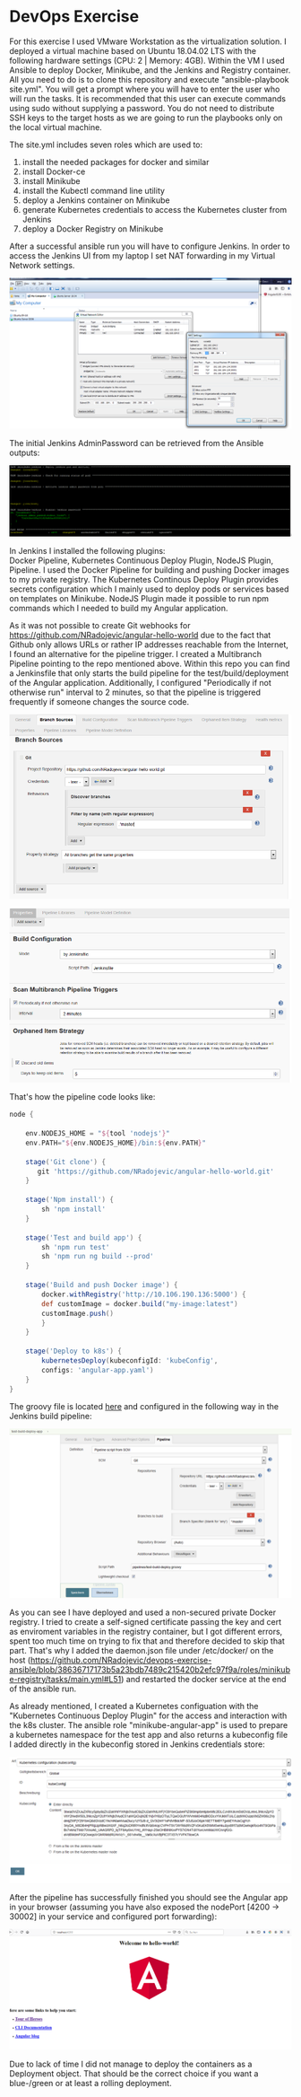 # DevOps Exercise

For this exercise I used VMware Workstation as the virtualization solution.
I deployed a virtual machine based on Ubuntu 18.04.02 LTS with the following hardware settings (CPU: 2 | Memory: 4GB).
Within the VM I used Ansible to deploy Docker, Minikube, and the Jenkins and Registry container.
All you need to do is to clone this repository and execute "ansible-playbook site.yml".
You will get a prompt where you will have to enter the user who will run the tasks.
It is recommended that this user can execute commands using sudo without supplying a password. You do not need to distribute SSH keys to the target hosts as we are going to run the playbooks only on the local virtual machine.

The site.yml includes seven roles which are used to:
1) install the needed packages for docker and similar
2) install Docker-ce
3) install Minikube
4) install the Kubectl command line utility
5) deploy a Jenkins container on Minikube
6) generate Kubernetes credentials to access the Kubernetes cluster from Jenkins
7) deploy a Docker Registry on Minikube

After a successful ansible run you will have to configure Jenkins. In order to access the Jenkins UI from my laptop I set NAT forwarding in my Virtual Network settings.

![img](https://github.com/NRadojevic/devops-exercise-ansible/blob/master/pictures/workstation-nating.PNG)

The initial Jenkins AdminPassword can be retrieved from the Ansible outputs:

![img](https://github.com/NRadojevic/devops-exercise-ansible/blob/master/pictures/ansible-outcome.PNG)

In Jenkins I installed the following plugins:  
Docker Pipeline, Kubernetes Continuous Deploy Plugin, NodeJS Plugin, Pipeline.
I used the Docker Pipeline for building and pushing Docker images to my private registry. The Kubernetes Continous Deploy Plugin provides secrets configuration which I mainly used to deploy pods or services based on templates on Minikube. NodeJS Plugin made it possible to run npm commands which I needed to build my Angular application.

As it was not possible to create Git webhooks for https://github.com/NRadojevic/angular-hello-world due to the fact that Github only allows URLs or rather IP addresses reachable from the Internet, I found an alternative for the pipeline trigger.
I created a Multibranch Pipeline pointing to the repo mentioned above. Within this repo you can find a Jenkinsfile that only starts the build pipeline for the test/build/deployment of the Angular application. Additionally, I configured "Periodically if not otherwise run" interval to 2 minutes, so that the pipeline is triggered frequently if someone changes the source code.

![img](https://github.com/NRadojevic/devops-exercise-ansible/blob/master/pictures/multibranch-1.PNG)

![img](https://github.com/NRadojevic/devops-exercise-ansible/blob/master/pictures/multibranch-2.PNG)

That's how the pipeline code looks like:

```groovy
node {
    
    env.NODEJS_HOME = "${tool 'nodejs'}"
    env.PATH="${env.NODEJS_HOME}/bin:${env.PATH}"
    
    stage('Git clone') {
       git 'https://github.com/NRadojevic/angular-hello-world.git'
    }
    
    stage('Npm install') {
        sh 'npm install'
    }
    
    stage('Test and build app') {
        sh 'npm run test'
        sh 'npm run ng build --prod'
    }
    
    stage('Build and push Docker image') {
        docker.withRegistry('http://10.106.190.136:5000') {
        def customImage = docker.build("my-image:latest")
        customImage.push()
        }
    }
    
    stage('Deploy to k8s') {
        kubernetesDeploy(kubeconfigId: 'kubeConfig',
        configs: 'angular-app.yaml')
    }
}
```
The groovy file is located [here](https://github.com/NRadojevic/angular-hello-world/blob/master/pipelines/test-build-deploy.groovy/test-build-deploy.groovy) and configured in the following way in the Jenkins build pipeline:

![img](https://github.com/NRadojevic/devops-exercise-ansible/blob/master/pictures/test-build-pipeline-configuation.PNG)

As you can see I have deployed and used a non-secured private Docker registry. I tried to create a self-signed certificate passing the key and cert as enviroment variables in the registry container, but I got different errors, spent too much time on trying to fix that and therefore decided to skip that part. That's why I added the daemon.json file under /etc/docker/ on the host (https://github.com/NRadojevic/devops-exercise-ansible/blob/38636717173b5a23bdb7489c215420b2efc97f9a/roles/minikube-registry/tasks/main.yml#L51) and restarted the docker service at the end of the ansible run.

As already mentioned, I created a Kubernetes configuation with the "Kubernetes Continuous Deploy Plugin" for the access and interaction with the k8s cluster. The ansible role "minikube-angular-app" is used to prepare a kubernetes namespace for the test app and also returns a kubeconfig file I added directly in the kubeconfig stored in Jenkins credentials store:

![img](https://github.com/NRadojevic/devops-exercise-ansible/blob/master/pictures/jenkins-kubeconfig-configuration.PNG)

After the pipeline has successfully finished you should see the Angular app in your browser (assuming you have also exposed the nodePort [4200 -> 30002] in your service and configured port forwarding):

![img](https://github.com/NRadojevic/devops-exercise-ansible/blob/master/pictures/angular-app.PNG)

Due to lack of time I did not manage to deploy the containers as a Deployment object. That should be the correct choice if you want a blue-/green or at least a rolling deployment.

